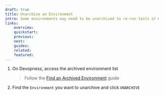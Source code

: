 ```yaml
---
draft: true
title: Unarchive an Environment
intro: Some environments may need to be unarchived to re-run tests or manage a service included in the environment. Unarchive an Environment to view its linked resources.
links:
    overview:
    quickstart:
    previous:
    next:
    guides:
    related:
    featured:
---
```


1. On Devopness, access the archived environment list
    > Follow the [Find an Archived Environment](/docs/environments/find-archived-environment) guide
1. Find the `Environment` you want to unarchive and click `UNARCHIVE`
